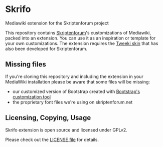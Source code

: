 # Skrifo
Mediawiki extension for the Skriptenforum project

This repository contains [Skriptenforum](https://www.skriptenforum.net)'s customizations 
of Mediawiki, packed into an extension. You can use it as an inspiration or template for 
your own customizations. The extension requires the [Tweeki skin](http://tweeki.thai-land.at) 
that has also been developed for Skriptenforum.

## Missing files

If you're cloning this repository and including the extension in your MediaWiki installation
please be aware that some files will be missing:
* our customized version of Bootstrap created with [Bootstrap's customization tool](http://getbootstrap.com/customize/)
* the proprietary font files we're using on skriptenforum.net

## Licensing, Copying, Usage

Skrifo extension is open source and licensed under GPLv2.

Please check out the [LICENSE file](https://github.com/thaider/Skrifo/blob/master/LICENSE) 
for details.
